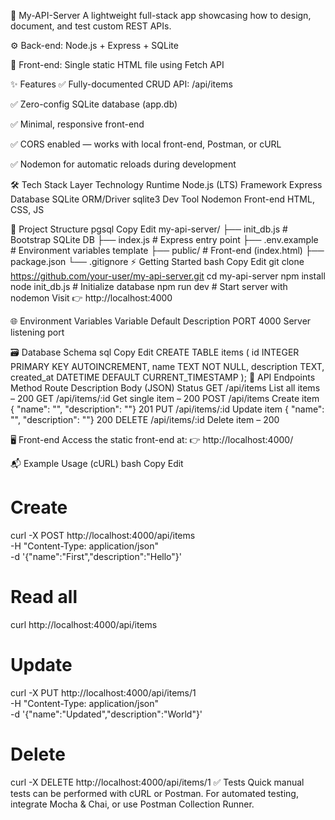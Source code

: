 🚀 My-API-Server
A lightweight full-stack app showcasing how to design, document, and test custom REST APIs.

⚙️ Back-end: Node.js + Express + SQLite

🎨 Front-end: Single static HTML file using Fetch API

✨ Features
✅ Fully-documented CRUD API: /api/items

✅ Zero-config SQLite database (app.db)

✅ Minimal, responsive front-end

✅ CORS enabled — works with local front-end, Postman, or cURL

✅ Nodemon for automatic reloads during development

🛠️ Tech Stack
Layer	Technology
Runtime	Node.js (LTS)
Framework	Express
Database	SQLite
ORM/Driver	sqlite3
Dev Tool	Nodemon
Front-end	HTML, CSS, JS

📁 Project Structure
pgsql
Copy
Edit
my-api-server/
├── init_db.js         # Bootstrap SQLite DB
├── index.js           # Express entry point
├── .env.example       # Environment variables template
├── public/            # Front-end (index.html)
├── package.json
└── .gitignore
⚡ Getting Started
bash
Copy
Edit
git clone https://github.com/your-user/my-api-server.git
cd my-api-server
npm install
node init_db.js   # Initialize database
npm run dev       # Start server with nodemon
Visit 👉 http://localhost:4000

🌐 Environment Variables
Variable	Default	Description
PORT	4000	Server listening port

🗃️ Database Schema
sql
Copy
Edit
CREATE TABLE items (
  id INTEGER PRIMARY KEY AUTOINCREMENT,
  name TEXT NOT NULL,
  description TEXT,
  created_at DATETIME DEFAULT CURRENT_TIMESTAMP
);
📡 API Endpoints
Method	Route	Description	Body (JSON)	Status
GET	/api/items	List all items	–	200
GET	/api/items/:id	Get single item	–	200
POST	/api/items	Create item	{ "name": "", "description": ""}	201
PUT	/api/items/:id	Update item	{ "name": "", "description": ""}	200
DELETE	/api/items/:id	Delete item	–	200

🖥️ Front-end
Access the static front-end at:
👉 http://localhost:4000/

📬 Example Usage (cURL)
bash
Copy
Edit
# Create
curl -X POST http://localhost:4000/api/items \
     -H "Content-Type: application/json" \
     -d '{"name":"First","description":"Hello"}'

# Read all
curl http://localhost:4000/api/items

# Update
curl -X PUT http://localhost:4000/api/items/1 \
     -H "Content-Type: application/json" \
     -d '{"name":"Updated","description":"World"}'

# Delete
curl -X DELETE http://localhost:4000/api/items/1
✅ Tests
Quick manual tests can be performed with cURL or Postman.
For automated testing, integrate Mocha & Chai, or use Postman Collection Runner.
